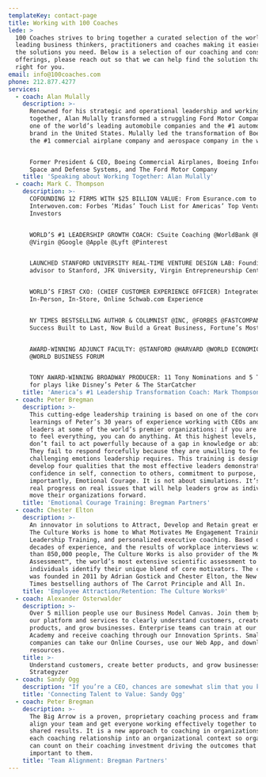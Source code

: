 ```yaml
---
templateKey: contact-page
title: Working with 100 Coaches
lede: >
  100 Coaches strives to bring together a curated selection of the world's
  leading business thinkers, practitioners and coaches making it easier to find
  the solutions you need. Below is a selection of our coaching and consulting
  offerings, please reach out so that we can help find the solution that is
  right for you.
email: info@100coaches.com
phone: 212.877.4277
services:
  - coach: Alan Mulally
    description: >-
      Renowned for his strategic and operational leadership and working
      together, Alan Mulally transformed a struggling Ford Motor Company into
      one of the world’s leading automobile companies and the #1 automobile
      brand in the United States. Mulally led the transformation of Boeing into
      the #1 commercial airplane company and aerospace company in the world.


      Former President & CEO, Boeing Commercial Airplanes, Boeing Information,
      Space and Defense Systems, and The Ford Motor Company
    title: 'Speaking about Working Together: Alan Mulally'
  - coach: Mark C. Thompson
    description: >-
      COFOUNDING 12 FIRMS WITH $25 BILLION VALUE: From Esurance.com to
      Interwoven.com: Forbes ‘Midas’ Touch List for Americas’ Top Venture
      Investors


      WORLD’S #1 LEADERSHIP GROWTH COACH: CSuite Coaching @WorldBank @Pfizer
      @Virgin @Google @Apple @Lyft @Pinterest


      LAUNCHED STANFORD UNIVERSITY REAL-TIME VENTURE DESIGN LAB: Founding
      advisor to Stanford, JFK University, Virgin Entrepreneurship Centers


      WORLD’S FIRST CXO: (CHIEF CUSTOMER EXPERIENCE OFFICER) Integrated Schwab’s
      In-Person, In-Store, Online Schwab.com Experience


      NY TIMES BESTSELLING AUTHOR & COLUMNIST @INC, @FORBES @FASTCOMPANY:
      Success Built to Last, Now Build a Great Business, Fortune’s Most Admired


      AWARD-WINNING ADJUNCT FACULTY: @STANFORD @HARVARD @WORLD ECONOMIC FORUM
      @WORLD BUSINESS FORUM


      TONY AWARD-WINNING BROADWAY PRODUCER: 11 Tony Nominations and 5 Tony Award
      for plays like Disney’s Peter & The StarCatcher
    title: 'America’s #1 Leadership Transformation Coach: Mark Thompson'
  - coach: Peter Bregman
    description: >-
      This cutting-edge leadership training is based on one of the core
      learnings of Peter’s 30 years of experience working with CEOs and senior
      leaders at some of the world’s premier organizations: if you are willing
      to feel everything, you can do anything. At this highest levels, leaders
      don’t fail to act powerfully because of a gap in knowledge or ability.
      They fail to respond forcefully because they are unwilling to feel the
      challenging emotions leadership requires. This training is designed to
      develop four qualities that the most effective leaders demonstrate:
      confidence in self, connection to others, commitment to purpose, and most
      importantly, Emotional Courage. It is not about simulations. It’s about
      real progress on real issues that will help leaders grow as individuals to
      move their organizations forward.
    title: 'Emotional Courage Training: Bregman Partners'
  - coach: Chester Elton
    description: >-
      An innovator in solutions to Attract, Develop and Retain great employees,
      The Culture Works is home to What Motivates Me Engagement Training, All In
      Leadership Training, and personalized executive coaching. Based on two
      decades of experience, and the results of workplace interviews with more
      than 850,000 people, The Culture Works is also provider of the Motivators
      Assessment™, the world’s most extensive scientific assessment to help
      individuals identify their unique blend of core motivators. The company
      was founded in 2011 by Adrian Gostick and Chester Elton, the New York
      Times bestselling authors of The Carrot Principle and All In.
    title: 'Employee Attraction/Retention: The Culture Works®'
  - coach: Alexander Osterwalder
    description: >-
      Over 5 million people use our Business Model Canvas. Join them by using
      our platform and services to clearly understand customers, create better
      products, and grow businesses. Enterprise teams can train at our Cloud
      Academy and receive coaching through our Innovation Sprints. Smaller
      companies can take our Online Courses, use our Web App, and download free
      resources.
    title: >-
      Understand customers, create better products, and grow businesses:
      Strategyzer
  - coach: Sandy Ogg
    description: "If you’re a CEO, chances are somewhat slim that you know exactly which roles in your organization are absolutely critical to realizing your company’s value agenda, who you have in them, and how well they are doing.\_Often CEOs believe their job is to set direction and strategy, to orchestrate execution and manage performance. Talent is largely the domain of human resources and the CHRO; value is predominantly the domain of finance and the CFO. Or are they? Rarely do we three C-suite leaders—the CEO, CFO and CHRO—come together to flag the specific roles in our company  that drive value. And even if we do, it is even more rare that we monitor the incumbents in those specific roles for their contributions to value, their level of engagement, and their capacity. Yet their contributions are what we are relying on to secure our performance today and make future growth possible."
    title: 'Connecting Talent to Value: Sandy Ogg'
  - coach: Peter Bregman
    description: >-
      The Big Arrow is a proven, proprietary coaching process and framework to
      align your team and get everyone working effectively together to achieve
      shared results. It is a new approach to coaching in organizations that put
      each coaching relationship into an organizational context so organizations
      can count on their coaching investment driving the outcomes that are most
      important to them.
    title: 'Team Alignment: Bregman Partners'
---
```


